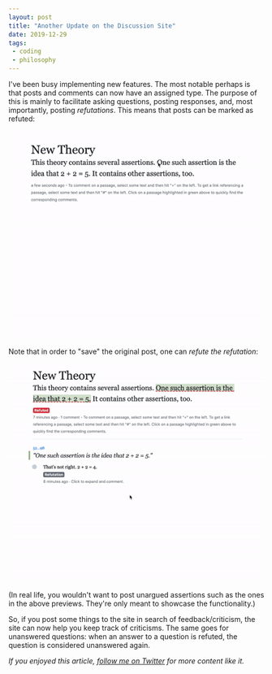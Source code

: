 ```yaml
---
layout: post
title: "Another Update on the Discussion Site"
date: 2019-12-29
tags:
 - coding
 - philosophy
---
```


I've been busy implementing new features. The most notable perhaps is that posts and comments can now have an assigned type. The purpose of this is mainly to facilitate asking questions, posting responses, and, most importantly, posting *refutations*. This means that posts can be marked as refuted:

![Image for post](/img/1_yGDioEdknTj51E-qnDf6dQ.gif)

Note that in order to "save" the original post, one can *refute the refutation*:

![Image for post](/img/1_HgDFJ-lvsMktTziOv1y1zg.gif)

(In real life, you wouldn't want to post unargued assertions such as the ones in the above previews. They're only meant to showcase the functionality.)

So, if you post some things to the site in search of feedback/criticism, the site can now help you keep track of criticisms. The same goes for unanswered questions: when an answer to a question is refuted, the question is considered unanswered again.

*If you enjoyed this article, [follow me on Twitter](https://twitter.com/dchackethal) for more content like it.*
